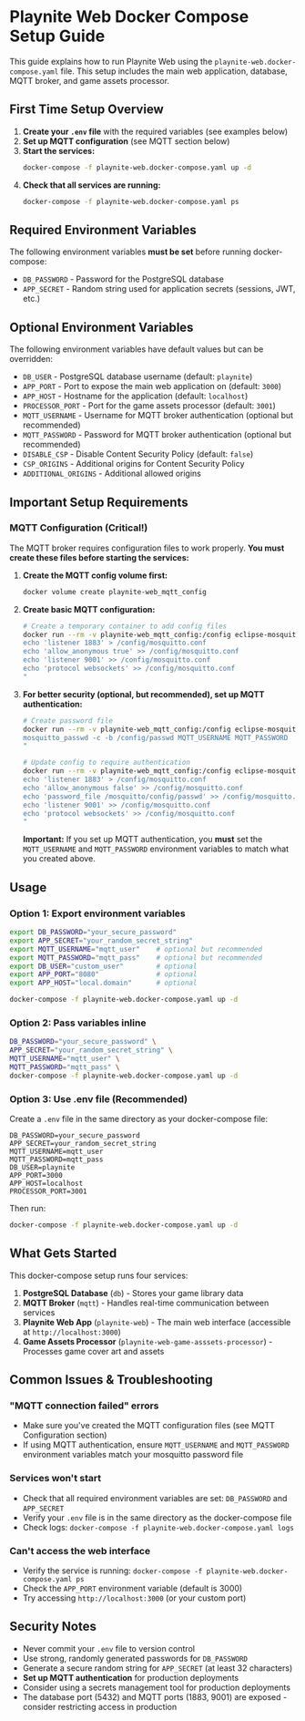 # Playnite Web Docker Compose Setup Guide

This guide explains how to run Playnite Web using the `playnite-web.docker-compose.yaml` file. This setup includes the main web application, database, MQTT broker, and game assets processor.

## First Time Setup Overview

1. **Create your `.env` file** with the required variables (see examples below)
2. **Set up MQTT configuration** (see MQTT section below)
3. **Start the services:**
   ```bash
   docker-compose -f playnite-web.docker-compose.yaml up -d
   ```
4. **Check that all services are running:**
   ```bash
   docker-compose -f playnite-web.docker-compose.yaml ps
   ```

## Required Environment Variables

The following environment variables **must be set** before running docker-compose:

- `DB_PASSWORD` - Password for the PostgreSQL database
- `APP_SECRET` - Random string used for application secrets (sessions, JWT, etc.)

## Optional Environment Variables

The following environment variables have default values but can be overridden:

- `DB_USER` - PostgreSQL database username (default: `playnite`)
- `APP_PORT` - Port to expose the main web application on (default: `3000`)
- `APP_HOST` - Hostname for the application (default: `localhost`)
- `PROCESSOR_PORT` - Port for the game assets processor (default: `3001`)
- `MQTT_USERNAME` - Username for MQTT broker authentication (optional but recommended)
- `MQTT_PASSWORD` - Password for MQTT broker authentication (optional but recommended)
- `DISABLE_CSP` - Disable Content Security Policy (default: `false`)
- `CSP_ORIGINS` - Additional origins for Content Security Policy
- `ADDITIONAL_ORIGINS` - Additional allowed origins

## Important Setup Requirements

### MQTT Configuration (Critical!)

The MQTT broker requires configuration files to work properly. **You must create these files before starting the services:**

1. **Create the MQTT config volume first:**

   ```bash
   docker volume create playnite-web_mqtt_config
   ```

2. **Create basic MQTT configuration:**

   ```bash
   # Create a temporary container to add config files
   docker run --rm -v playnite-web_mqtt_config:/config eclipse-mosquitto:2.0.18 sh -c "
   echo 'listener 1883' > /config/mosquitto.conf
   echo 'allow_anonymous true' >> /config/mosquitto.conf
   echo 'listener 9001' >> /config/mosquitto.conf
   echo 'protocol websockets' >> /config/mosquitto.conf
   "
   ```

3. **For better security (optional, but recommended), set up MQTT authentication:**

   ```bash
   # Create password file
   docker run --rm -v playnite-web_mqtt_config:/config eclipse-mosquitto:2.0.18 sh -c "
   mosquitto_passwd -c -b /config/passwd MQTT_USERNAME MQTT_PASSWORD
   "

   # Update config to require authentication
   docker run --rm -v playnite-web_mqtt_config:/config eclipse-mosquitto:2.0.18 sh -c "
   echo 'listener 1883' > /config/mosquitto.conf
   echo 'allow_anonymous false' >> /config/mosquitto.conf
   echo 'password_file /mosquitto/config/passwd' >> /config/mosquitto.conf
   echo 'listener 9001' >> /config/mosquitto.conf
   echo 'protocol websockets' >> /config/mosquitto.conf
   "
   ```

   **Important:** If you set up MQTT authentication, you **must** set the `MQTT_USERNAME` and `MQTT_PASSWORD` environment variables to match what you created above.

## Usage

### Option 1: Export environment variables

```bash
export DB_PASSWORD="your_secure_password"
export APP_SECRET="your_random_secret_string"
export MQTT_USERNAME="mqtt_user"    # optional but recommended
export MQTT_PASSWORD="mqtt_pass"    # optional but recommended
export DB_USER="custom_user"        # optional
export APP_PORT="8080"              # optional
export APP_HOST="local.domain"      # optional

docker-compose -f playnite-web.docker-compose.yaml up -d
```

### Option 2: Pass variables inline

```bash
DB_PASSWORD="your_secure_password" \
APP_SECRET="your_random_secret_string" \
MQTT_USERNAME="mqtt_user" \
MQTT_PASSWORD="mqtt_pass" \
docker-compose -f playnite-web.docker-compose.yaml up -d
```

### Option 3: Use .env file (Recommended)

Create a `.env` file in the same directory as your docker-compose file:

```env
DB_PASSWORD=your_secure_password
APP_SECRET=your_random_secret_string
MQTT_USERNAME=mqtt_user
MQTT_PASSWORD=mqtt_pass
DB_USER=playnite
APP_PORT=3000
APP_HOST=localhost
PROCESSOR_PORT=3001
```

Then run:

```bash
docker-compose -f playnite-web.docker-compose.yaml up -d
```

## What Gets Started

This docker-compose setup runs four services:

1. **PostgreSQL Database** (`db`) - Stores your game library data
2. **MQTT Broker** (`mqtt`) - Handles real-time communication between services
3. **Playnite Web App** (`playnite-web`) - The main web interface (accessible at `http://localhost:3000`)
4. **Game Assets Processor** (`playnite-web-game-asssets-processor`) - Processes game cover art and assets

## Common Issues & Troubleshooting

### "MQTT connection failed" errors

- Make sure you've created the MQTT configuration files (see MQTT Configuration section)
- If using MQTT authentication, ensure `MQTT_USERNAME` and `MQTT_PASSWORD` environment variables match your mosquitto password file

### Services won't start

- Check that all required environment variables are set: `DB_PASSWORD` and `APP_SECRET`
- Verify your `.env` file is in the same directory as the docker-compose file
- Check logs: `docker-compose -f playnite-web.docker-compose.yaml logs`

### Can't access the web interface

- Verify the service is running: `docker-compose -f playnite-web.docker-compose.yaml ps`
- Check the `APP_PORT` environment variable (default is 3000)
- Try accessing `http://localhost:3000` (or your custom port)

## Security Notes

- Never commit your `.env` file to version control
- Use strong, randomly generated passwords for `DB_PASSWORD`
- Generate a secure random string for `APP_SECRET` (at least 32 characters)
- **Set up MQTT authentication** for production deployments
- Consider using a secrets management tool for production deployments
- The database port (5432) and MQTT ports (1883, 9001) are exposed - consider restricting access in production
